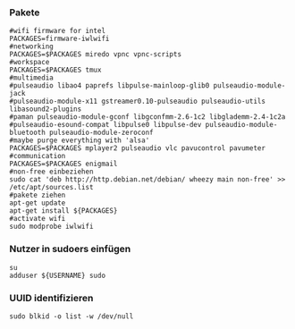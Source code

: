 ### Pakete

    #wifi firmware for intel 
    PACKAGES=firmware-iwlwifi
    #networking
    PACKAGES=$PACKAGES miredo vpnc vpnc-scripts
    #workspace
    PACKAGES=$PACKAGES tmux
    #multimedia
    #pulseaudio libao4 paprefs libpulse-mainloop-glib0 pulseaudio-module-jack
    #pulseaudio-module-x11 gstreamer0.10-pulseaudio pulseaudio-utils libasound2-plugins
    #paman pulseaudio-module-gconf libgconfmm-2.6-1c2 libglademm-2.4-1c2a
    #pulseaudio-esound-compat libpulse0 libpulse-dev pulseaudio-module-bluetooth pulseaudio-module-zeroconf
    #maybe purge everything with 'alsa'
    PACKAGES=$PACKAGES mplayer2 pulseaudio vlc pavucontrol pavumeter
    #communication
    PACKAGES=$PACKAGES enigmail
    #non-free einbeziehen
    sudo cat 'deb http://http.debian.net/debian/ wheezy main non-free' >> /etc/apt/sources.list
    #pakete ziehen
    apt-get update
    apt-get install ${PACKAGES}
    #activate wifi
    sudo modprobe iwlwifi

### Nutzer in sudoers einfügen

    su
    adduser ${USERNAME} sudo
    
### UUID identifizieren

    sudo blkid -o list -w /dev/null
    
